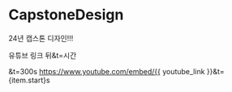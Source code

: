 # CapstoneDesign
24년 캡스톤 디자인!!!

유튜브 링크 뒤&t=시간

&t=300s
https://www.youtube.com/embed/{{ youtube_link }}&t={item.start}s

